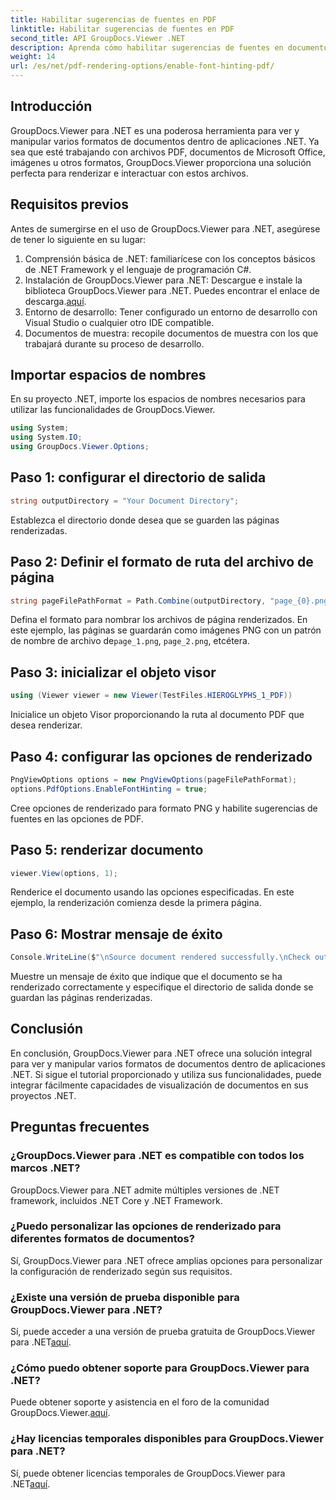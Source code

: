 ```yaml
---
title: Habilitar sugerencias de fuentes en PDF
linktitle: Habilitar sugerencias de fuentes en PDF
second_title: API GroupDocs.Viewer .NET
description: Aprenda cómo habilitar sugerencias de fuentes en documentos PDF usando GroupDocs.Viewer para .NET. Siga nuestro tutorial paso a paso para una integración perfecta.
weight: 14
url: /es/net/pdf-rendering-options/enable-font-hinting-pdf/
---
```

## Introducción
GroupDocs.Viewer para .NET es una poderosa herramienta para ver y manipular varios formatos de documentos dentro de aplicaciones .NET. Ya sea que esté trabajando con archivos PDF, documentos de Microsoft Office, imágenes u otros formatos, GroupDocs.Viewer proporciona una solución perfecta para renderizar e interactuar con estos archivos.
## Requisitos previos
Antes de sumergirse en el uso de GroupDocs.Viewer para .NET, asegúrese de tener lo siguiente en su lugar:
1. Comprensión básica de .NET: familiarícese con los conceptos básicos de .NET Framework y el lenguaje de programación C#.
2.  Instalación de GroupDocs.Viewer para .NET: Descargue e instale la biblioteca GroupDocs.Viewer para .NET. Puedes encontrar el enlace de descarga.[aquí](https://releases.groupdocs.com/viewer/net/).
3. Entorno de desarrollo: Tener configurado un entorno de desarrollo con Visual Studio o cualquier otro IDE compatible.
4. Documentos de muestra: recopile documentos de muestra con los que trabajará durante su proceso de desarrollo.

## Importar espacios de nombres
En su proyecto .NET, importe los espacios de nombres necesarios para utilizar las funcionalidades de GroupDocs.Viewer.

```csharp
using System;
using System.IO;
using GroupDocs.Viewer.Options;
```
## Paso 1: configurar el directorio de salida
```csharp
string outputDirectory = "Your Document Directory";
```
Establezca el directorio donde desea que se guarden las páginas renderizadas.
## Paso 2: Definir el formato de ruta del archivo de página
```csharp
string pageFilePathFormat = Path.Combine(outputDirectory, "page_{0}.png");
```
 Defina el formato para nombrar los archivos de página renderizados. En este ejemplo, las páginas se guardarán como imágenes PNG con un patrón de nombre de archivo de`page_1.png`, `page_2.png`, etcétera.
## Paso 3: inicializar el objeto visor
```csharp
using (Viewer viewer = new Viewer(TestFiles.HIEROGLYPHS_1_PDF))
```
Inicialice un objeto Visor proporcionando la ruta al documento PDF que desea renderizar.
## Paso 4: configurar las opciones de renderizado
```csharp
PngViewOptions options = new PngViewOptions(pageFilePathFormat);
options.PdfOptions.EnableFontHinting = true;
```
Cree opciones de renderizado para formato PNG y habilite sugerencias de fuentes en las opciones de PDF.
## Paso 5: renderizar documento
```csharp
viewer.View(options, 1);
```
Renderice el documento usando las opciones especificadas. En este ejemplo, la renderización comienza desde la primera página.
## Paso 6: Mostrar mensaje de éxito
```csharp
Console.WriteLine($"\nSource document rendered successfully.\nCheck output in {outputDirectory}.");
```
Muestre un mensaje de éxito que indique que el documento se ha renderizado correctamente y especifique el directorio de salida donde se guardan las páginas renderizadas.

## Conclusión
En conclusión, GroupDocs.Viewer para .NET ofrece una solución integral para ver y manipular varios formatos de documentos dentro de aplicaciones .NET. Si sigue el tutorial proporcionado y utiliza sus funcionalidades, puede integrar fácilmente capacidades de visualización de documentos en sus proyectos .NET.
## Preguntas frecuentes
### ¿GroupDocs.Viewer para .NET es compatible con todos los marcos .NET?
GroupDocs.Viewer para .NET admite múltiples versiones de .NET framework, incluidos .NET Core y .NET Framework.
### ¿Puedo personalizar las opciones de renderizado para diferentes formatos de documentos?
Sí, GroupDocs.Viewer para .NET ofrece amplias opciones para personalizar la configuración de renderizado según sus requisitos.
### ¿Existe una versión de prueba disponible para GroupDocs.Viewer para .NET?
 Sí, puede acceder a una versión de prueba gratuita de GroupDocs.Viewer para .NET[aquí](https://releases.groupdocs.com/).
### ¿Cómo puedo obtener soporte para GroupDocs.Viewer para .NET?
 Puede obtener soporte y asistencia en el foro de la comunidad GroupDocs.Viewer.[aquí](https://forum.groupdocs.com/c/viewer/9).
### ¿Hay licencias temporales disponibles para GroupDocs.Viewer para .NET?
 Sí, puede obtener licencias temporales de GroupDocs.Viewer para .NET[aquí](https://purchase.groupdocs.com/temporary-license/).